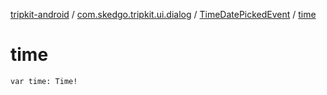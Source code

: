 [tripkit-android](../../index.md) / [com.skedgo.tripkit.ui.dialog](../index.md) / [TimeDatePickedEvent](index.md) / [time](./time.md)

# time

`var time: Time!`